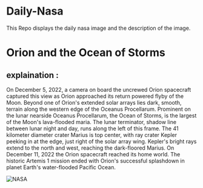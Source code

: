 # Daily-Nasa

This Repo displays the daily nasa image and the description of the image.

<!--NASA-->
# Orion and the Ocean of Storms
## explaination :

On December 5, 2022, a camera on board the uncrewed Orion spacecraft captured this view as Orion approached its return powered flyby of the Moon.  Beyond one of Orion's extended solar arrays lies dark, smooth, terrain along the western edge of the Oceanus Procellarum. Prominent on the lunar nearside Oceanus Procellarum, the Ocean of Storms, is the largest of the Moon's lava-flooded maria. The lunar terminator, shadow line between lunar night and day, runs along the left of this frame. The 41 kilometer diameter crater Marius is top center, with ray crater Kepler peeking in at the edge, just right of the solar array wing. Kepler's bright rays extend to the north and west, reaching the dark-floored Marius. On December 11, 2022 the Orion spacecraft reached its home world. The historic Artemis 1 mission ended with Orion's successful splashdown in planet Earth's water-flooded Pacific Ocean.

![NASA](https://apod.nasa.gov/apod/image/2312/art001e002132_apod1024.jpg)
<!--/NASA-->